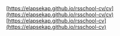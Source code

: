 [https://elapsekap.github.io/rsschool-cv/cv](https://elapsekap.github.io/rsschool-cv/cv)
[https://elapsekap.github.io/rsschool-cv](https://elapsekap.github.io/rsschool-cv)
